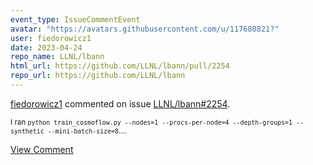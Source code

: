 ```yaml
---
event_type: IssueCommentEvent
avatar: "https://avatars.githubusercontent.com/u/117680821?"
user: fiedorowicz1
date: 2023-04-24
repo_name: LLNL/lbann
html_url: https://github.com/LLNL/lbann/pull/2254
repo_url: https://github.com/LLNL/lbann
---
```


<a href='https://github.com/fiedorowicz1' target='_blank'>fiedorowicz1</a> commented on issue <a href='https://github.com/LLNL/lbann/pull/2254' target='_blank'>LLNL/lbann#2254</a>.

<small>I ran `python train_cosmoflow.py --nodes=1 --procs-per-node=4 --depth-groups=1 --synthetic --mini-batch-size=8`....</small>

<a href='https://github.com/LLNL/lbann/pull/2254' target='_blank'>View Comment</a>